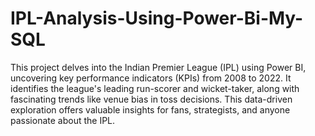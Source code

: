 # IPL-Analysis-Using-Power-Bi-My-SQL
This project delves into the Indian Premier League (IPL) using Power BI, uncovering key performance indicators (KPIs) from 2008 to 2022. It identifies the league's leading run-scorer and wicket-taker, along with fascinating trends like venue bias in toss decisions. This data-driven exploration offers valuable insights for fans, strategists, and anyone passionate about the IPL. 
